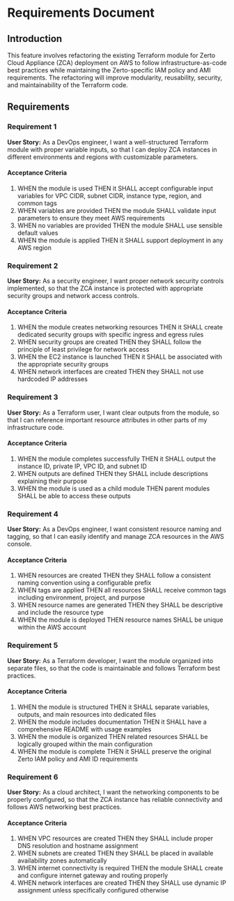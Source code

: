 # Requirements Document

## Introduction

This feature involves refactoring the existing Terraform module for Zerto Cloud Appliance (ZCA) deployment on AWS to follow infrastructure-as-code best practices while maintaining the Zerto-specific IAM policy and AMI requirements. The refactoring will improve modularity, reusability, security, and maintainability of the Terraform code.

## Requirements

### Requirement 1

**User Story:** As a DevOps engineer, I want a well-structured Terraform module with proper variable inputs, so that I can deploy ZCA instances in different environments and regions with customizable parameters.

#### Acceptance Criteria

1. WHEN the module is used THEN it SHALL accept configurable input variables for VPC CIDR, subnet CIDR, instance type, region, and common tags
2. WHEN variables are provided THEN the module SHALL validate input parameters to ensure they meet AWS requirements
3. WHEN no variables are provided THEN the module SHALL use sensible default values
4. WHEN the module is applied THEN it SHALL support deployment in any AWS region

### Requirement 2

**User Story:** As a security engineer, I want proper network security controls implemented, so that the ZCA instance is protected with appropriate security groups and network access controls.

#### Acceptance Criteria

1. WHEN the module creates networking resources THEN it SHALL create dedicated security groups with specific ingress and egress rules
2. WHEN security groups are created THEN they SHALL follow the principle of least privilege for network access
3. WHEN the EC2 instance is launched THEN it SHALL be associated with the appropriate security groups
4. WHEN network interfaces are created THEN they SHALL not use hardcoded IP addresses

### Requirement 3

**User Story:** As a Terraform user, I want clear outputs from the module, so that I can reference important resource attributes in other parts of my infrastructure code.

#### Acceptance Criteria

1. WHEN the module completes successfully THEN it SHALL output the instance ID, private IP, VPC ID, and subnet ID
2. WHEN outputs are defined THEN they SHALL include descriptions explaining their purpose
3. WHEN the module is used as a child module THEN parent modules SHALL be able to access these outputs

### Requirement 4

**User Story:** As a DevOps engineer, I want consistent resource naming and tagging, so that I can easily identify and manage ZCA resources in the AWS console.

#### Acceptance Criteria

1. WHEN resources are created THEN they SHALL follow a consistent naming convention using a configurable prefix
2. WHEN tags are applied THEN all resources SHALL receive common tags including environment, project, and purpose
3. WHEN resource names are generated THEN they SHALL be descriptive and include the resource type
4. WHEN the module is deployed THEN resource names SHALL be unique within the AWS account

### Requirement 5

**User Story:** As a Terraform developer, I want the module organized into separate files, so that the code is maintainable and follows Terraform best practices.

#### Acceptance Criteria

1. WHEN the module is structured THEN it SHALL separate variables, outputs, and main resources into dedicated files
2. WHEN the module includes documentation THEN it SHALL have a comprehensive README with usage examples
3. WHEN the module is organized THEN related resources SHALL be logically grouped within the main configuration
4. WHEN the module is complete THEN it SHALL preserve the original Zerto IAM policy and AMI ID requirements

### Requirement 6

**User Story:** As a cloud architect, I want the networking components to be properly configured, so that the ZCA instance has reliable connectivity and follows AWS networking best practices.

#### Acceptance Criteria

1. WHEN VPC resources are created THEN they SHALL include proper DNS resolution and hostname assignment
2. WHEN subnets are created THEN they SHALL be placed in available availability zones automatically
3. WHEN internet connectivity is required THEN the module SHALL create and configure internet gateway and routing properly
4. WHEN network interfaces are created THEN they SHALL use dynamic IP assignment unless specifically configured otherwise